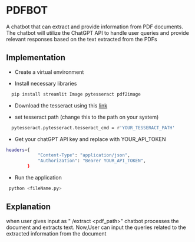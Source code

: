 # PDFBOT
A chatbot that can extract and provide information from PDF documents. The chatbot will utilize the ChatGPT API to handle user queries and provide relevant responses based on the text extracted from the PDFs



## Implementation

- Create a virtual environment 

- Install necessary libraries
```bash
  pip install streamlit Image pytesseract pdf2image
```
- Download the tesseract using this [link](https://digi.bib.uni-mannheim.de/tesseract/tesseract-ocr-w64-setup-5.3.1.20230401.exe)

- set tesseract path (change this to the path on your system)
```bash
  pytesseract.pytesseract.tesseract_cmd = r'YOUR_TESSERACT_PATH'
```
- Get your chatGPT API key and replace with YOUR_API_TOKEN
```bash
headers={
            "Content-Type": "application/json",
            "Authorization": "Bearer YOUR_API_TOKEN",
        }
```
- Run the application
```bash
 python <fileName.py>
```

## Explanation
when user gives input as " /extract <pdf_path>" chatbot processes the document and extracts text. Now,User can input the queries related to the extracted information from the document
